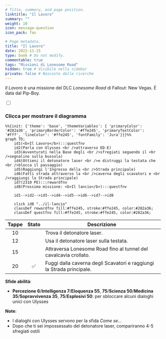 ```yaml
---
# Title, summary, and page position.
linktitle: "Il Lavoro" 
summary: ""
weight: 10
icon: message-question
icon_pack: fas

# Page metadata.
title: "Il Lavoro"
date: 2022-11-15
type: book # Do not modify.
commentable: true
tags: "Missioni di Lonesome Road"
hidden: true # Visibile nella sidebar
private: false # Nascosto dalle ricerche
---
```


<div class="fnv">


*Il Lavoro* è una missione del DLC *Lonesome Road* di Fallout: New Vegas. È data dal Pip-Boy.


<section class="chart-collapse">
<input type="checkbox" name="collapse2" id="handle2">
<h3 class="handle">
<label for="handle2">Clicca per mostrare il diagramma</label>
</h3>
<div class="content">

```mermaid
%%{init: {'theme': 'base', 'themeVariables': { 'primaryColor': '#282a36', 'primaryBorderColor': '#ffe245', 'primaryTextColor': '#fff', 'lineColor': '#ffe245', 'fontFamily': 'Jura'}}}%%
graph TD;
    id1(<b>Il Lavoro</b>):::questfnv
    id2(Parla con Ulysses <br />attraverso ED-E)
    id3(Avventurati nella Base degli <br />sfregiati seguendo il <br />segnalino sulla bussola)
    id4(Ottieni il detonatore laser <br />e distruggi la testata che <br />blocca il passaggio)
    id5(Raggiungi l'Ingresso della <br />Strada principale)
    id6(Fatti strada attraverso la <br />caverna degli scavatori e <br />raggiungi la Strada principale)
    id7(2310 PE):::rewardfnv
    id8(Prossima missione: <b>Il lancio</b>):::questfnv
    
    id1-->id2-->id3-->id4-->id5-->id6-->id7-->id8
    
    click id8 "../il-lancio"
    classDef rewardfnv fill:#ffe245, stroke:#ffe245, color:#282a36;
    classDef questfnv fill:#ffe245, stroke:#ffe245, color:#282a36;
```

</div>
</section>

| Tappe |       Stato        | Descrizione |
|:-----:|:------------------:| ----------- |
|                           10                          |            | Trova il detonatore laser.                                                                                                                                                  |
|                           12                          |            | Usa il detonatore laser sulla testata.                                                                                                                                      |
|                           15                          |            | Attraversa Lonesome Road fino al tunnel del cavalcavia crollato.                                                                                                            |
|                           20                          | :white_check_mark: | Fuggi dalla caverna degli Scavatori e raggiungi la Strada principale.                                                                                                       |



**Sfide abilità**:
- **Percezione 6**/**Intelligenza 7**/**Eloquenza 55**, **75**/**Scienza 50**/**Medicina 35**/**Sopravvivenza 35**, **75**/**Esplosivi 50**: per sbloccare alcuni dialoghi unici con Ulysses



**Note**:
- I dialoghi con Ulysses servono per la sfida *Come se...*
- Dopo che ti sei impossessato del detonatore laser, compariranno 4-5 sfregiati ostili


</div>


